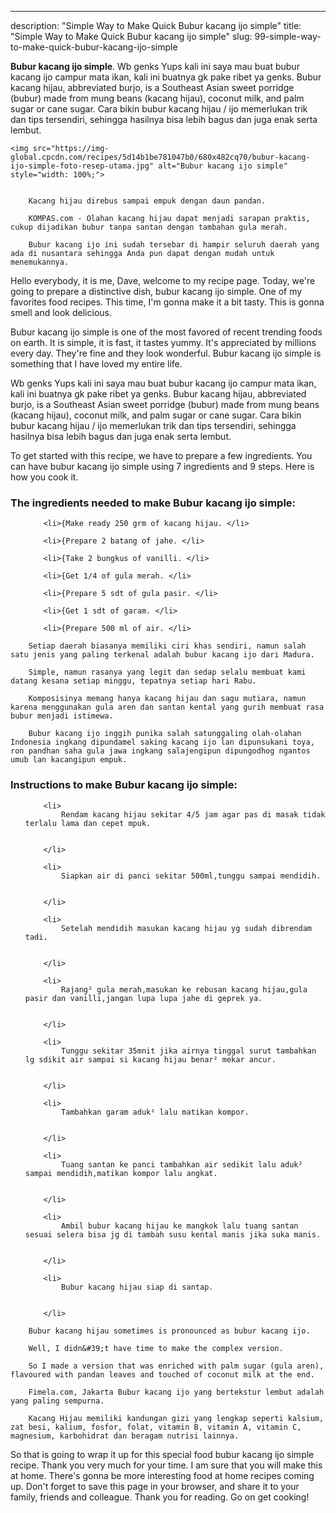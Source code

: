 ---
description: "Simple Way to Make Quick Bubur kacang ijo simple"
title: "Simple Way to Make Quick Bubur kacang ijo simple"
slug: 99-simple-way-to-make-quick-bubur-kacang-ijo-simple

<p>
	<strong>Bubur kacang ijo simple</strong>. 
	Wb genks Yups kali ini saya mau buat bubur kacang ijo campur mata ikan, kali ini buatnya gk pake ribet ya genks. Bubur kacang hijau, abbreviated burjo, is a Southeast Asian sweet porridge (bubur) made from mung beans (kacang hijau), coconut milk, and palm sugar or cane sugar. Cara bikin bubur kacang hijau / ijo memerlukan trik dan tips tersendiri, sehingga hasilnya bisa lebih bagus dan juga enak serta lembut.
</p>
<p>
	
	<img src="https://img-global.cpcdn.com/recipes/5d14b1be781047b0/680x482cq70/bubur-kacang-ijo-simple-foto-resep-utama.jpg" alt="Bubur kacang ijo simple" style="width: 100%;">
	
	
		Kacang hijau direbus sampai empuk dengan daun pandan.
	
		KOMPAS.com - Olahan kacang hijau dapat menjadi sarapan praktis, cukup dijadikan bubur tanpa santan dengan tambahan gula merah.
	
		Bubur kacang ijo ini sudah tersebar di hampir seluruh daerah yang ada di nusantara sehingga Anda pun dapat dengan mudah untuk menemukannya.
	
</p>
<p>
	Hello everybody, it is me, Dave, welcome to my recipe page. Today, we're going to prepare a distinctive dish, bubur kacang ijo simple. One of my favorites food recipes. This time, I'm gonna make it a bit tasty. This is gonna smell and look delicious.
</p>
	
<p>
	Bubur kacang ijo simple is one of the most favored of recent trending foods on earth. It is simple, it is fast, it tastes yummy. It's appreciated by millions every day. They're fine and they look wonderful. Bubur kacang ijo simple is something that I have loved my entire life.
</p>
<p>
	Wb genks Yups kali ini saya mau buat bubur kacang ijo campur mata ikan, kali ini buatnya gk pake ribet ya genks. Bubur kacang hijau, abbreviated burjo, is a Southeast Asian sweet porridge (bubur) made from mung beans (kacang hijau), coconut milk, and palm sugar or cane sugar. Cara bikin bubur kacang hijau / ijo memerlukan trik dan tips tersendiri, sehingga hasilnya bisa lebih bagus dan juga enak serta lembut.
</p>

<p>
To get started with this recipe, we have to prepare a few ingredients. You can have bubur kacang ijo simple using 7 ingredients and 9 steps. Here is how you cook it.
</p>

<h3>The ingredients needed to make Bubur kacang ijo simple:</h3>

<ol>
	
		<li>{Make ready 250 grm of kacang hijau. </li>
	
		<li>{Prepare 2 batang of jahe. </li>
	
		<li>{Take 2 bungkus of vanilli. </li>
	
		<li>{Get 1/4 of gula merah. </li>
	
		<li>{Prepare 5 sdt of gula pasir. </li>
	
		<li>{Get 1 sdt of garam. </li>
	
		<li>{Prepare 500 ml of air. </li>
	
</ol>
<p>
	
		Setiap daerah biasanya memiliki ciri khas sendiri, namun salah satu jenis yang paling terkenal adalah bubur kacang ijo dari Madura.
	
		Simple, namun rasanya yang legit dan sedap selalu membuat kami datang kesana setiap minggu, tepatnya setiap hari Rabu.
	
		Komposisinya memang hanya kacang hijau dan sagu mutiara, namun karena menggunakan gula aren dan santan kental yang gurih membuat rasa bubur menjadi istimewa.
	
		Bubur kacang ijo inggih punika salah satunggaling olah-olahan Indonesia ingkang dipundamel saking kacang ijo lan dipunsukani toya, ron pandhan saha gula jawa ingkang salajengipun dipungodhog ngantos umub lan kacangipun empuk.
	
</p>

<h3>Instructions to make Bubur kacang ijo simple:</h3>

<ol>
	
		<li>
			Rendam kacang hijau sekitar 4/5 jam agar pas di masak tidak terlalu lama dan cepet mpuk.
			
			
		</li>
	
		<li>
			Siapkan air di panci sekitar 500ml,tunggu sampai mendidih.
			
			
		</li>
	
		<li>
			Setelah mendidih masukan kacang hijau yg sudah dibrendam tadi.
			
			
		</li>
	
		<li>
			Rajang² gula merah,masukan ke rebusan kacang hijau,gula pasir dan vanilli,jangan lupa lupa jahe di geprek ya.
			
			
		</li>
	
		<li>
			Tunggu sekitar 35mnit jika airnya tinggal surut tambahkan lg sdikit air sampai si kacang hijau benar² mekar ancur.
			
			
		</li>
	
		<li>
			Tambahkan garam aduk² lalu matikan kompor.
			
			
		</li>
	
		<li>
			Tuang santan ke panci tambahkan air sedikit lalu aduk² sampai mendidih,matikan kompor lalu angkat.
			
			
		</li>
	
		<li>
			Ambil bubur kacang hijau ke mangkok lalu tuang santan sesuai selera bisa jg di tambah susu kental manis jika suka manis.
			
			
		</li>
	
		<li>
			Bubur kacang hijau siap di santap.
			
			
		</li>
	
</ol>

<p>
	
		Bubur kacang hijau sometimes is pronounced as bubur kacang ijo.
	
		Well, I didn&#39;t have time to make the complex version.
	
		So I made a version that was enriched with palm sugar (gula aren), flavoured with pandan leaves and touched of coconut milk at the end.
	
		Fimela.com, Jakarta Bubur kacang ijo yang bertekstur lembut adalah yang paling sempurna.
	
		Kacang Hijau memiliki kandungan gizi yang lengkap seperti kalsium, zat besi, kalium, fosfor, folat, vitamin B, vitamin A, vitamin C, magnesium, karbohidrat dan beragam nutrisi lainnya.
	
</p>

<p>
	So that is going to wrap it up for this special food bubur kacang ijo simple recipe. Thank you very much for your time. I am sure that you will make this at home. There's gonna be more interesting food at home recipes coming up. Don't forget to save this page in your browser, and share it to your family, friends and colleague. Thank you for reading. Go on get cooking!
</p>
